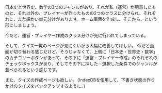 日本史と世界史、数学の3つのジャンルがあり、それが私（運営）が用意したものと、それ以外の、プレイヤーが作ったものの2つのクラスに分けられ、それぞれに、また細かい単元分けがあります。ホーム画面を作成し、そこから、という形にしましょう。

今だと、運営・プレイヤー作成のクラス分けが先に行われてしまっている。

そして、クイズ一覧のページが見にくいから大幅に改善してほしい。
今だと画面が切り替わる感じだけど、そうじゃなくて、上側に「日本史・世界史・数学」のカテゴリーボタンがあって、その下に「運営・プレイヤー作成」のそれぞれのチェックボックスがあり、そしてその下に押した・選択した条件でのジャンルが並べられるという感じです。

また、クイズの作成ページも欲しい。（IndexDBを使用して、下書き状態の作りかけのクイズをバックアップするように。）